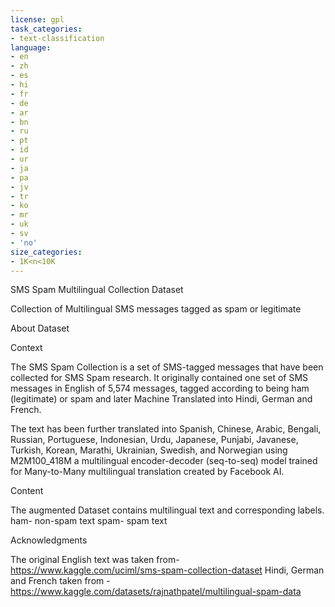 ```yaml
---
license: gpl
task_categories:
- text-classification
language:
- en
- zh
- es
- hi
- fr
- de
- ar
- bn
- ru
- pt
- id
- ur
- ja
- pa
- jv
- tr
- ko
- mr
- uk
- sv
- 'no'
size_categories:
- 1K<n<10K
---
```

SMS Spam Multilingual Collection Dataset

Collection of Multilingual SMS messages tagged as spam or legitimate

About Dataset

Context

The SMS Spam Collection is a set of SMS-tagged messages that have been collected for SMS Spam research. It originally contained one set of SMS messages in English of 5,574 messages, tagged according to being ham (legitimate) or spam and later Machine Translated into Hindi, German and French.

The text has been further translated into Spanish, Chinese, Arabic, Bengali, Russian, Portuguese, Indonesian, Urdu, Japanese, Punjabi, Javanese, Turkish, Korean, Marathi, Ukrainian, Swedish, and Norwegian using M2M100_418M a multilingual encoder-decoder (seq-to-seq) model trained for Many-to-Many multilingual translation created by Facebook AI.

Content

The augmented Dataset contains multilingual text and corresponding labels.
ham- non-spam text
spam- spam text

Acknowledgments

The original English text was taken from- https://www.kaggle.com/uciml/sms-spam-collection-dataset
Hindi, German and French taken from - https://www.kaggle.com/datasets/rajnathpatel/multilingual-spam-data